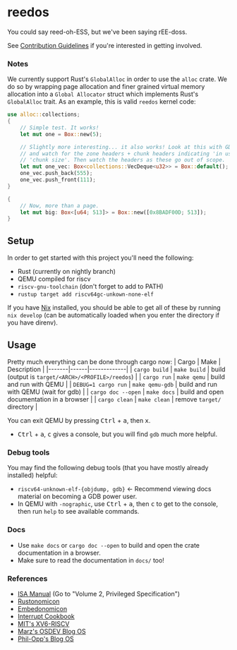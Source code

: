# reedos

You could say reed-oh-ESS, but we've been saying rEE-doss.

See [Contribution Guidelines](CONTRIBUTING.md) if you're interested in getting
involved.

### Notes

We currently support Rust's `GlobalAlloc` in order to use the `alloc` crate. We
do so by wrapping page allocation and finer grained virtual memory allocation
into a `Global Allocator` struct which implements Rust's `GlobalAlloc` trait. As
an example, this is valid `reedos` kernel code:

```rust
use alloc::collections;
{
    // Simple test. It works!
    let mut one = Box::new(5);

    // Slightly more interesting... it also works! Look at this with GDB
    // and watch for the zone headers + chunk headers indicating 'in use' and
    // 'chunk size'. Then watch the headers as these go out of scope.
    let mut one_vec: Box<collections::VecDeque<u32>> = Box::default();
    one_vec.push_back(555);
    one_vec.push_front(111);
}

{
    // Now, more than a page.
    let mut big: Box<[u64; 513]> = Box::new([0x8BADF00D; 513]);
}
```

## Setup

In order to get started with this project you'll need the following:

- Rust (currently on nightly branch)
- QEMU compiled for riscv
- `riscv-gnu-toolchain` (don't forget to add to PATH)
- `rustup target add riscv64gc-unkown-none-elf`

If you have [Nix](https://nixos.org/download.html) installed, you should be able
to get all of these by running `nix develop` (can be automatically loaded when
you enter the directory if you have direnv).

## Usage

Pretty much everything can be done through cargo now:
| Cargo | Make | Description |
|-------|------|-------------|
| `cargo build` | `make build` | build (output is `target/<ARCH>/<PROFILE>/reedos`) |
| `cargo run` | `make qemu` | build and run with QEMU |
| `DEBUG=1 cargo run` | `make qemu-gdb` | build and run with QEMU (wait for gdb) |
| `cargo doc --open` | `make docs` | build and open documentation in a browser |
| `cargo clean` | `make clean` | remove `target/` directory |

You can exit QEMU by pressing <kbd>Ctrl</kbd> + <kbd>a</kbd>, then <kbd>x</kbd>.

- <kbd>Ctrl</kbd> + <kbd>a</kbd>, <kbd>c</kbd> gives a console, but you will
  find `gdb` much more helpful.

### Debug tools

You may find the following debug tools (that you have mostly already installed) helpful:

- `riscv64-unknown-elf-{objdump, gdb}` ← Recommend viewing docs material on
  becoming a GDB power user.
- In QEMU with `-nographic`, use <kbd>Ctrl</kbd> + <kbd>a</kbd>, then
  <kbd>c</kbd> to get to the console, then run `help` to see available commands.

### Docs

- Use `make docs` or `cargo doc --open` to build and open the crate
  documentation in a browser.
- Make sure to read the documentation in `docs/` too!

### References

- [ISA Manual](https://riscv.org/technical/specifications/) (Go to "Volume 2, Privileged Specification")
- [Rustonomicon](https://doc.rust-lang.org/nomicon/)
- [Embedonomicon](https://docs.rust-embedded.org/embedonomicon/index.html)
- [Interrupt Cookbook](https://www.starfivetech.com/uploads/sifive-interrupt-cookbook-v1p2.pdf)
- [MIT's XV6-RISCV](https://github.com/mit-pdos/xv6-riscv)
- [Marz's OSDEV Blog OS](https://osblog.stephenmarz.com/index.html)
- [Phil-Opp's Blog OS](https://os.phil-opp.com/)
